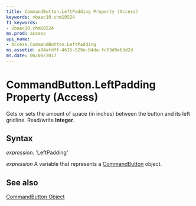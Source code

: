 ```yaml
---
title: CommandButton.LeftPadding Property (Access)
keywords: vbaac10.chm10524
f1_keywords:
- vbaac10.chm10524
ms.prod: access
api_name:
- Access.CommandButton.LeftPadding
ms.assetid: a94afdff-4615-529e-04de-fcf3d9e63d2d
ms.date: 06/08/2017
---
```



# CommandButton.LeftPadding Property (Access)

Gets or sets the amount of space (in inches) between the button and its left gridline. Read/write  **Integer**.


## Syntax

 _expression_. 'LeftPadding'

 _expression_ A variable that represents a [CommandButton](./Access.CommandButton.md) object.


## See also


[CommandButton Object](Access.CommandButton.md)

